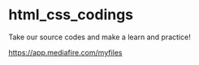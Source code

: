 # html_css_codings
Take our source codes and make a  learn and practice!


https://app.mediafire.com/myfiles
